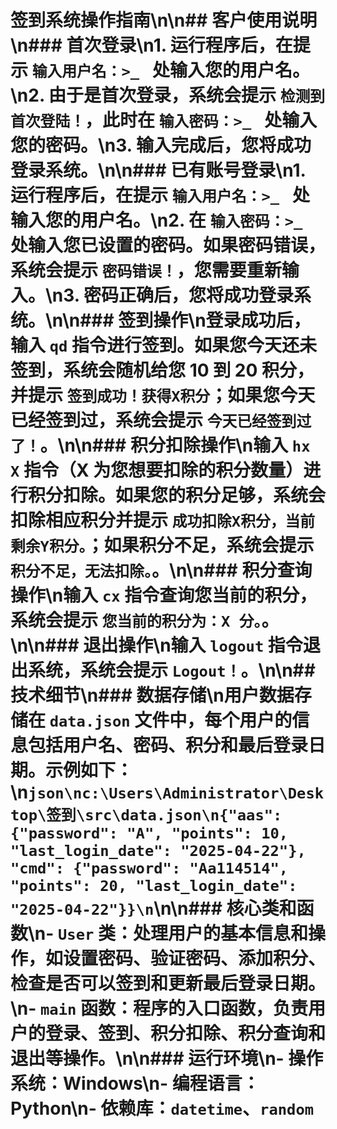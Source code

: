 # 签到系统操作指南\n\n## 客户使用说明\n### 首次登录\n1. 运行程序后，在提示 `输入用户名：>_ ` 处输入您的用户名。\n2. 由于是首次登录，系统会提示 `检测到首次登陆！`，此时在 `输入密码：>_ ` 处输入您的密码。\n3. 输入完成后，您将成功登录系统。\n\n### 已有账号登录\n1. 运行程序后，在提示 `输入用户名：>_ ` 处输入您的用户名。\n2. 在 `输入密码：>_ ` 处输入您已设置的密码。如果密码错误，系统会提示 `密码错误！`，您需要重新输入。\n3. 密码正确后，您将成功登录系统。\n\n### 签到操作\n登录成功后，输入 `qd` 指令进行签到。如果您今天还未签到，系统会随机给您 10 到 20 积分，并提示 `签到成功！获得X积分`；如果您今天已经签到过，系统会提示 `今天已经签到过了！`。\n\n### 积分扣除操作\n输入 `hx X` 指令（X 为您想要扣除的积分数量）进行积分扣除。如果您的积分足够，系统会扣除相应积分并提示 `成功扣除X积分，当前剩余Y积分。`；如果积分不足，系统会提示 `积分不足，无法扣除。`。\n\n### 积分查询操作\n输入 `cx` 指令查询您当前的积分，系统会提示 `您当前的积分为：X 分。`。\n\n### 退出操作\n输入 `logout` 指令退出系统，系统会提示 `Logout！`。\n\n## 技术细节\n### 数据存储\n用户数据存储在 `data.json` 文件中，每个用户的信息包括用户名、密码、积分和最后登录日期。示例如下：\n```json\nc:\Users\Administrator\Desktop\签到\src\data.json\n{"aas": {"password": "A", "points": 10, "last_login_date": "2025-04-22"}, "cmd": {"password": "Aa114514", "points": 20, "last_login_date": "2025-04-22"}}\n```\n\n### 核心类和函数\n- `User` 类：处理用户的基本信息和操作，如设置密码、验证密码、添加积分、检查是否可以签到和更新最后登录日期。\n- `main` 函数：程序的入口函数，负责用户的登录、签到、积分扣除、积分查询和退出等操作。\n\n### 运行环境\n- 操作系统：Windows\n- 编程语言：Python\n- 依赖库：`datetime`、`random`
